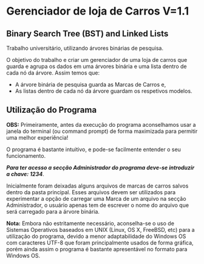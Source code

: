 # Gerenciador de loja de Carros V=1.1 
## Binary Search Tree (BST) and Linked Lists
Trabalho universitário, utilizando árvores binárias de pesquisa.

O objetivo do trabalho e criar um gerenciador de uma loja de carros que guarda e agrupa os dados em uma árvores binária e uma lista dentro de cada nó da árvore. Assim temos que:

 * A árvore binária de pesquisa guarda as Marcas de Carros e,
 * As listas dentro de cada nó da árvore guardam os respetivos modelos.


## Utilização do Programa

**OBS:** Primeiramente, antes da execução do programa aconselhamos usar a janela do terminal (ou command prompt) de forma maximizada para permitir uma melhor experiência!

O programa é bastante intuitivo, e pode-se facilmente entender o seu funcionamento.   

***Para ter acesso a secção Administrador do programa deve-se introduzir a chave: 1234***.

Inicialmente foram deixadas alguns arquivos de marcas de carros salvos dentro da pasta principal. Esses arquivos devem ser utilizados para experimentar a opção de carregar uma Marca de um arquivo na secção Administrador, o usuário apenas tem de escrever o nome do arquivo que será carregado para a árvore binária.

**Nota:** Embora não estritamente necessário, aconselha-se o uso de Sistemas Operativos baseados em UNIX (Linux, OS X, FreeBSD, etc) para a utilização do programa, devido a menor adaptabilidade do Windows OS com caracteres UTF-8 que foram principalmente usados de forma gráfica, porém ainda assim o programa é bastante apresentável no formato para Windows OS.

